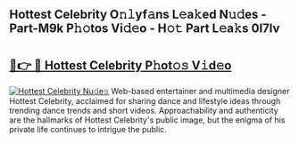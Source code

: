 ## Hottest Celebrity O𝚗𝚕yf𝚊ns L𝚎a𝚔ed N𝚞𝚍es - Part-M9k P𝚑𝚘tos Vi𝚍𝚎o - H𝚘𝚝 Part L𝚎a𝚔s 0I7lv

# <h2><a href="http://kfdi7p.oniu.top/?m=Hottest+Celebrity">🔗👉 🔴 Hottest Celebrity P𝚑ot𝚘𝚜 V𝚒d𝚎o</a></h2>

[![Hottest Celebrity Nu𝚍e𝚜](https://i.imgur.com/0qMVB7G.gif)](http://kfdi7p.oniu.top/?m=Hottest+Celebrity)
Web-based entertainer and multimedia designer Hottest Celebrity, acclaimed for sharing dance and lifestyle ideas through trending dance trends and short videos. Approachability and authenticity are the hallmarks of Hottest Celebrity's public image, but the enigma of his private life continues to intrigue the public.  
